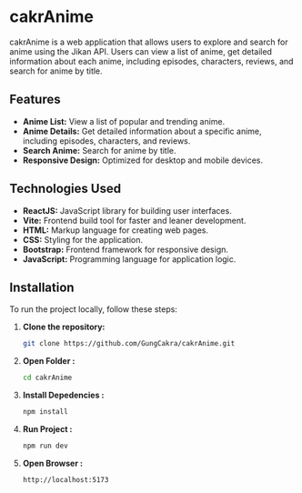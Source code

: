 # cakrAnime

cakrAnime is a web application that allows users to explore and search for anime using the Jikan API. Users can view a list of anime, get detailed information about each anime, including episodes, characters, reviews, and search for anime by title.

## Features

- **Anime List:** View a list of popular and trending anime.
- **Anime Details:** Get detailed information about a specific anime, including episodes, characters, and reviews.
- **Search Anime:** Search for anime by title.
- **Responsive Design:** Optimized for desktop and mobile devices.

## Technologies Used

- **ReactJS:** JavaScript library for building user interfaces.
- **Vite:** Frontend build tool for faster and leaner development.
- **HTML:** Markup language for creating web pages.
- **CSS:** Styling for the application.
- **Bootstrap:** Frontend framework for responsive design.
- **JavaScript:** Programming language for application logic.

## Installation

To run the project locally, follow these steps:

1. **Clone the repository:**

   ```bash
   git clone https://github.com/GungCakra/cakrAnime.git

2. **Open Folder :**

   ```bash
   cd cakrAnime
   
3. **Install Depedencies :**

   ```bash
   npm install
   
4. **Run Project :**

   ```bash
   npm run dev
5. **Open Browser :**

   ```bash
   http://localhost:5173

   

